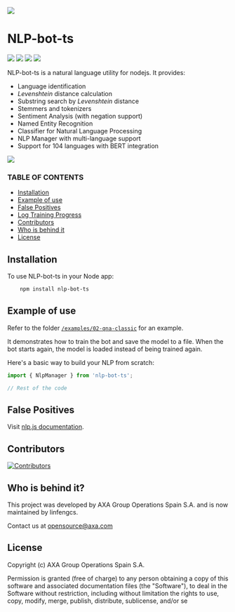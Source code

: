 ![](screenshots/nlplogo.png)
# NLP-bot-ts
![](https://github.com/linfengcs/nlp-bot-ts/actions/workflows/main.yml/badge.svg)
![](https://img.shields.io/npm/v/nlp-bot-ts.svg?style=flat)
![](https://img.shields.io/npm/dt/nlp-bot-ts.svg?style=flat)
![](https://img.shields.io/npm/l/nlp-bot-ts.svg?style=flat)

NLP-bot-ts is a natural language utility for nodejs. It provides:

- Language identification
- _Levenshtein_ distance calculation
- Substring search by _Levenshtein_ distance
- Stemmers and tokenizers
- Sentiment Analysis (with negation support)
- Named Entity Recognition
- Classifier for Natural Language Processing
- NLP Manager with multi-language support
- Support for 104 languages with BERT integration

![](screenshots/hybridbot.gif)

### TABLE OF CONTENTS

- [Installation](#installation)
- [Example of use](#example-of-use)
- [False Positives](#false-positives)
- [Log Training Progress](#log-training-progress)
- [Contributors](#contributors)
- [Who is behind it](#who-is-behind-it-)
- [License](#license)

## Installation

To use NLP-bot-ts in your Node app:

```bash
    npm install nlp-bot-ts
```

## Example of use

Refer to the folder [`/examples/02-qna-classic`](https://github.com/linfengcs/nlp-bot-ts/tree/master/examples/02-qna-classic) for an example.

It demonstrates how to train the bot and save the model to a file. When the bot starts again, the model is loaded instead of being trained again.

Here's a basic way to build your NLP from scratch:

```javascript
import { NlpManager } from 'nlp-bot-ts';

// Rest of the code
```

## False Positives

Visit [nlp.js documentation](https://github.com/axa-group/nlp.js).

## Contributors

[![Contributors](https://contributors-img.firebaseapp.com/image?repo=linfengcs/nlp-bot-ts)](https://github.com/linfengcs/nlp-bot-ts/graphs/contributors)

## Who is behind it?

This project was developed by AXA Group Operations Spain S.A. and is now maintained by linfengcs.

Contact us at [opensource@axa.com](mailto:opensource@axa.com)

## License

Copyright (c) AXA Group Operations Spain S.A.

Permission is granted (free of charge) to any person obtaining a copy of this software and associated documentation files (the "Software"), to deal in the Software without restriction, including without limitation the rights to use, copy, modify, merge, publish, distribute, sublicense, and/or se